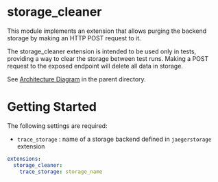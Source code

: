 # storage_cleaner

This module implements an extension that allows purging the backend storage by making an HTTP POST request to it.

The storage_cleaner extension is intended to be used only in tests, providing a way to clear the storage between test runs. Making a POST request to the exposed endpoint will delete all data in storage.

See [Architecture Diagram](../README.md) in the parent directory.

# Getting Started

The following settings are required:

- `trace_storage` : name of a storage backend defined in `jaegerstorage` extension

```yaml
extensions:
  storage_cleaner:
    trace_storage: storage_name
```

